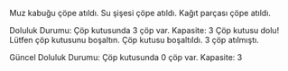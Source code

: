 Muz kabuğu çöpe atıldı.
Su şişesi çöpe atıldı.
Kağıt parçası çöpe atıldı.

Doluluk Durumu:
Çöp kutusunda 3 çöp var. Kapasite: 3
Çöp kutusu dolu! Lütfen çöp kutusunu boşaltın.
Çöp kutusu boşaltıldı. 3 çöp atılmıştı.

Güncel Doluluk Durumu:
Çöp kutusunda 0 çöp var. Kapasite: 3
